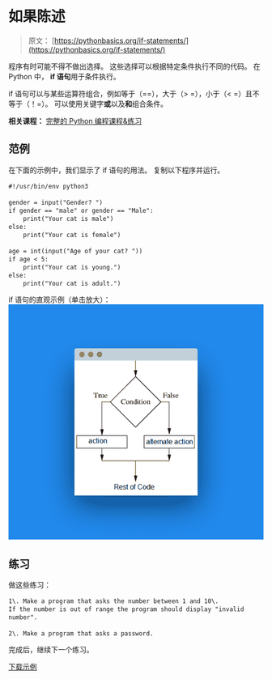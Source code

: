 # 如果陈述

> 原文： [https://pythonbasics.org/if-statements/](https://pythonbasics.org/if-statements/)

程序有时可能不得不做出选择。 这些选择可以根据特定条件执行不同的代码。 在 Python 中， **if 语句**用于条件执行。

if 语句可以与某些运算符组合，例如等于（==），大于（&gt; =），小于（&lt; =）且不等于（！=）。 可以使用关键字**或**以及**和**组合条件。

**相关课程：** [完整的 Python 编程课程&练习](https://gum.co/dcsp)

## 范例

在下面的示例中，我们显示了 if 语句的用法。
复制以下程序并运行。

```
#!/usr/bin/env python3

gender = input("Gender? ")
if gender == "male" or gender == "Male":
    print("Your cat is male")
else:
    print("Your cat is female")

age = int(input("Age of your cat? "))
if age < 5:
    print("Your cat is young.")
else:
    print("Your cat is adult.")

```

if 语句的直观示例（单击放大）：
![if statement](img/db1c79c7582f54416959b6cc7e0acfaa.jpg)

## 练习

做这些练习：

```
1\. Make a program that asks the number between 1 and 10\. 
If the number is out of range the program should display "invalid number".

2\. Make a program that asks a password. 

```

完成后，继续下一个练习。

[下载示例](https://gum.co/dcsp)